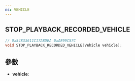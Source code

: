 ```yaml
---
ns: VEHICLE
---
```

## STOP_PLAYBACK_RECORDED_VEHICLE

```c
// 0x54833611C17ABDEA 0xAE99C57C
void STOP_PLAYBACK_RECORDED_VEHICLE(Vehicle vehicle);
```


## 參數
* **vehicle**: 

